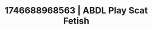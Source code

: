 ---
categories:
- Tan lines & lingerie
- Alt aesthetic girls
- Erotic surprise
- AI-generated
- Mindful kink
- Gender-fluid lovers
- ASMR
- Cosplay
image: /assets/images/1746688968563.jpg
layout: post
seo:
  description: Featured content with high-quality Scat Fetish, ABDL Play. HD images
    available.
  keywords: Scat Fetish, ABDL Play
  og_image: /assets/images/1746688968563.jpg
  schema_type: VisualArtwork
tags:
- ABDL Play
- Scat Fetish
- '#1746688968563'
title: 1746688968563 | ABDL Play Scat Fetish
---
